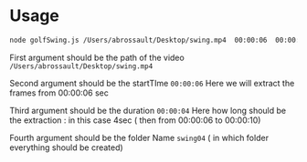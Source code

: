 # Usage

```bash
node golfSwing.js /Users/abrossault/Desktop/swing.mp4  00:00:06  00:00:04  swing04
```

First argument should be the path of the video ``` /Users/abrossault/Desktop/swing.mp4 ```

Second argument should be the startTIme ```00:00:06``` Here we will extract the frames from 00:00:06 sec 

Third argument should be the duration ```00:00:04``` Here how long should be the extraction : in this case 4sec ( then from 00:00:06 to 00:00:10)

Fourth argument should be the folder Name ```swing04``` ( in which folder everything should be created)

